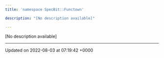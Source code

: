 ```yaml
---
title: 'namespace SpecBit::Functown'

description: "[No description available]"

---
```







[No description available]






-------------------------------

Updated on 2022-08-03 at 07:19:42 +0000